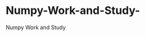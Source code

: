    # Numpy-Work-and-Study-
Numpy Work and Study 
                
                
                                  
                                  
                                    
                                                                                               
                                                                                                                                     
                     
                         
                       
                                            
                                                                       
                                                                                        
            
                  
                                                                      
                                        
                                                   
                      
